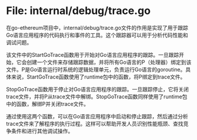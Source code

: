 # File: internal/debug/trace.go

在go-ethereum项目中，internal/debug/trace.go文件的作用是实现了用于跟踪Go语言应用程序的代码执行和事件的工具。这个跟踪器可以用于分析代码性能和调试问题。

该文件中的StartGoTrace函数用于开始对Go语言应用程序的跟踪。一旦跟踪开始，它会创建一个文件来存储跟踪数据，并将所有Go语言的P（处理器）绑定到该文件。P是Go语言运行时系统的逻辑处理单元，负责运行Go语言的goroutine。具体来说，StartGoTrace函数使用了runtime包中的函数，将P绑定到trace文件。

StopGoTrace函数用于停止对Go语言应用程序的跟踪。一旦跟踪停止，它将关闭trace文件，并将P从trace文件中解绑。StopGoTrace函数同样使用了runtime包中的函数，解绑P并关闭trace文件。

通过使用这两个函数，可以在Go语言应用程序中启动和停止跟踪，然后通过分析trace文件来了解程序的执行过程。这样可以帮助开发人员识别性能瓶颈、查找竞争条件和进行其他调试操作。

